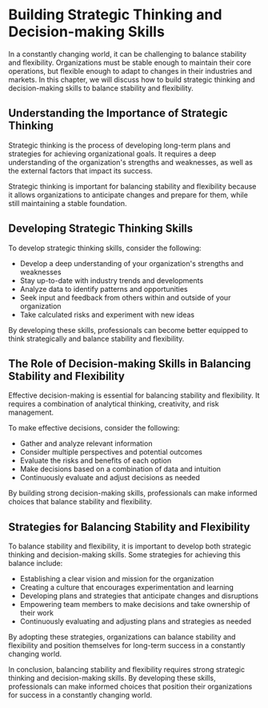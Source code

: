 Building Strategic Thinking and Decision-making Skills
======================================================================================================

In a constantly changing world, it can be challenging to balance stability and flexibility. Organizations must be stable enough to maintain their core operations, but flexible enough to adapt to changes in their industries and markets. In this chapter, we will discuss how to build strategic thinking and decision-making skills to balance stability and flexibility.

Understanding the Importance of Strategic Thinking
--------------------------------------------------

Strategic thinking is the process of developing long-term plans and strategies for achieving organizational goals. It requires a deep understanding of the organization's strengths and weaknesses, as well as the external factors that impact its success.

Strategic thinking is important for balancing stability and flexibility because it allows organizations to anticipate changes and prepare for them, while still maintaining a stable foundation.

Developing Strategic Thinking Skills
------------------------------------

To develop strategic thinking skills, consider the following:

* Develop a deep understanding of your organization's strengths and weaknesses
* Stay up-to-date with industry trends and developments
* Analyze data to identify patterns and opportunities
* Seek input and feedback from others within and outside of your organization
* Take calculated risks and experiment with new ideas

By developing these skills, professionals can become better equipped to think strategically and balance stability and flexibility.

The Role of Decision-making Skills in Balancing Stability and Flexibility
-------------------------------------------------------------------------

Effective decision-making is essential for balancing stability and flexibility. It requires a combination of analytical thinking, creativity, and risk management.

To make effective decisions, consider the following:

* Gather and analyze relevant information
* Consider multiple perspectives and potential outcomes
* Evaluate the risks and benefits of each option
* Make decisions based on a combination of data and intuition
* Continuously evaluate and adjust decisions as needed

By building strong decision-making skills, professionals can make informed choices that balance stability and flexibility.

Strategies for Balancing Stability and Flexibility
--------------------------------------------------

To balance stability and flexibility, it is important to develop both strategic thinking and decision-making skills. Some strategies for achieving this balance include:

* Establishing a clear vision and mission for the organization
* Creating a culture that encourages experimentation and learning
* Developing plans and strategies that anticipate changes and disruptions
* Empowering team members to make decisions and take ownership of their work
* Continuously evaluating and adjusting plans and strategies as needed

By adopting these strategies, organizations can balance stability and flexibility and position themselves for long-term success in a constantly changing world.

In conclusion, balancing stability and flexibility requires strong strategic thinking and decision-making skills. By developing these skills, professionals can make informed choices that position their organizations for success in a constantly changing world.
